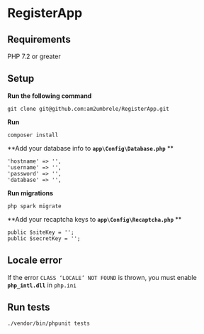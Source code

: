 # RegisterApp

## Requirements

PHP 7.2 or greater


## Setup

**Run the following command**

```
git clone git@github.com:am2umbrele/RegisterApp.git
```
**Run**
```
composer install
```
**Add your database info to **`app\Config\Database.php`** **
```
'hostname' => '',
'username' => '',
'password' => '',
'database' => '',
```
**Run migrations**
```
php spark migrate
```
**Add your recaptcha keys to **`app\Config\Recaptcha.php`** **
```
public $siteKey = '';
public $secretKey = '';
```
## Locale error
If the error `CLASS ‘LOCALE’ NOT FOUND` is thrown, you must enable **`php_intl.dll`** in `php.ini`
## Run tests
```
./vendor/bin/phpunit tests
```
